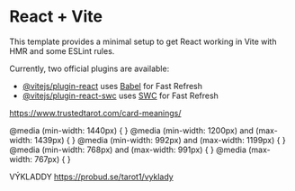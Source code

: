 # React + Vite

This template provides a minimal setup to get React working in Vite with HMR and some ESLint rules.

Currently, two official plugins are available:

- [@vitejs/plugin-react](https://github.com/vitejs/vite-plugin-react/blob/main/packages/plugin-react/README.md) uses [Babel](https://babeljs.io/) for Fast Refresh
- [@vitejs/plugin-react-swc](https://github.com/vitejs/vite-plugin-react-swc) uses [SWC](https://swc.rs/) for Fast Refresh

https://www.trustedtarot.com/card-meanings/

@media (min-width: 1440px) { }
@media (min-width: 1200px) and (max-width: 1439px) { }
@media (min-width: 992px) and (max-width: 1199px) { }
@media (min-width: 768px) and (max-width: 991px) { }
@media (max-width: 767px) { }

VÝKLADDY
https://probud.se/tarot1/vyklady